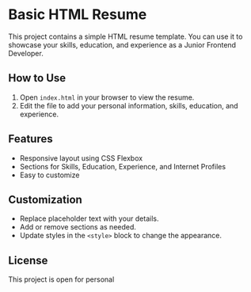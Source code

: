 # Basic HTML Resume

This project contains a simple HTML resume template. You can use it to showcase your skills, education, and experience as a Junior Frontend Developer.

## How to Use

1. Open `index.html` in your browser to view the resume.
2. Edit the file to add your personal information, skills, education, and experience.

## Features

- Responsive layout using CSS Flexbox
- Sections for Skills, Education, Experience, and Internet Profiles
- Easy to customize

## Customization

- Replace placeholder text with your details.
- Add or remove sections as needed.
- Update styles in the `<style>` block to change the appearance.

## License

This project is open for personal
